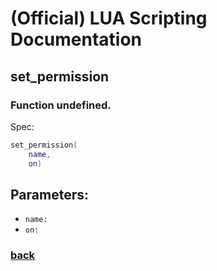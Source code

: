 
# (Official) LUA Scripting Documentation

## set_permission

### Function undefined.

Spec:
```lua
set_permission(
	name,
	on)
```
## Parameters:
- `name:` 
- `on:` 
### [back](../other)
